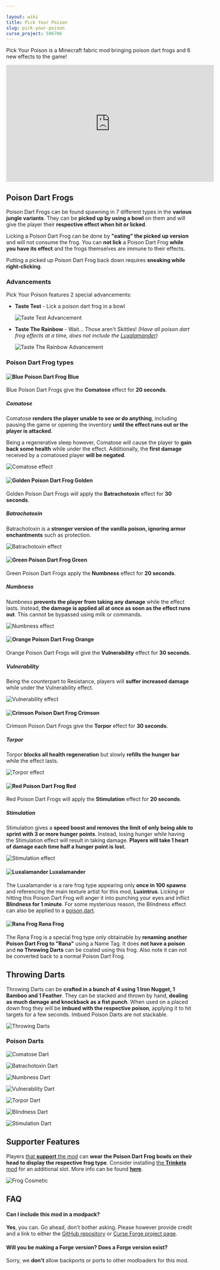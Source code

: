 ```yaml
---

layout: wiki
title: Pick Your Poison
slug: pick-your-poison
curse_project: 596706
---
```

<script async src="https://platform.twitter.com/widgets.js" charset="utf-8"></script>

Pick Your Poison is a Minecraft fabric mod bringing poison dart frogs and 6 new effects to the game!

<div>
<iframe width="560" height="315" src="https://www.youtube.com/embed/6fby-ANNjVw" title="YouTube video player" frameborder="0" allow="accelerometer; autoplay; clipboard-write; encrypted-media; gyroscope; picture-in-picture" allowfullscreen></iframe>
</div>

## Poison Dart Frogs

Poison Dart Frogs can be found spawning in 7 different types in the **various jungle variants**. They can be **picked up by using a bowl** on them and will give the player their **respective effect when hit or licked**.

Licking a Poison Dart Frog can be done by **"eating" the picked up version** and will not consume the frog. You can **not lick** a Poison Dart Frog **while you have its effect** and the frogs themselves are immune to their effects.

Putting a picked up Poison Dart Frog back down requires **sneaking while right-clicking**.



### Advancements

Pick Your Poison features 2 special advancements:

- **Taste Test** - Lick a poison dart frog in a bowl

   ![Taste Test Advancement](pick-your-poison/taste-test.png)

- **Taste The Rainbow** - Wait... Those aren't Skittles! *(Have all poison dart frog effects at a time, does not include the [Luxalamander](#-luxalamander))*

   ![Taste The Rainbow Advancement](pick-your-poison/taste-the-rainbow.png)

  

### Poison Dart Frog types

#### ![Blue Poison Dart Frog](pick-your-poison/blue_poison_dart_frog_bowl.png) Blue

Blue Poison Dart Frogs give the **Comatose** effect for **20 seconds**.

##### Comatose

Comatose **renders the player unable to see or do anything**, including pausing the game or opening the inventory **until the effect runs out or the player is attacked**.

Being a regenerative sleep however, Comatose will cause the player to **gain back some health** while under the effect. Additionally, the **first damage** received by a comatosed player **will be negated**.

![Comatose effect](pick-your-poison/comatose.png)



#### ![Golden Poison Dart Frog](pick-your-poison/golden_poison_dart_frog_bowl.png) Golden 

Golden Poison Dart Frogs will apply the **Batrachotoxin** effect for **30 seconds**.

##### Batrachotoxin

Batrachotoxin is a **stronger version of the vanilla poison, ignoring armor enchantments** such as protection.

![Batrachotoxin effect](pick-your-poison/batrachotoxin.png)



#### ![Green Poison Dart Frog](pick-your-poison/green_poison_dart_frog_bowl.png) Green

Green Poison Dart Frogs apply the **Numbness** effect for **20 seconds**.

##### Numbness

Numbness **prevents the player from taking any damage** while the effect lasts. Instead, **the damage is applied all at once as soon as the effect runs out**. This cannot be bypassed using milk or commands.

![Numbness effect](pick-your-poison/numbness.png)



#### ![Orange Poison Dart Frog](pick-your-poison/orange_poison_dart_frog_bowl.png) Orange

Orange Poison Dart Frogs will give the **Vulnerability** effect for **30 seconds**.

##### Vulnerability

Being the counterpart to Resistance, players will **suffer increased damage** while under the Vulnerability effect.

![Vulnerability effect](pick-your-poison/vulnerability.png)



#### ![Crimson Poison Dart Frog](pick-your-poison/crimson_poison_dart_frog_bowl.png) Crimson

Crimson Poison Dart Frogs give the **Torpor** effect for **30 seconds**.

##### Torpor

Torpor **blocks all health regeneration** but slowly **refills the hunger bar** while the effect lasts.

![Torpor effect](pick-your-poison/torpor.png)



#### ![Red Poison Dart Frog](pick-your-poison/red_poison_dart_frog_bowl.png) Red

Red Poison Dart Frogs will apply the **Stimulation** effect for **20 seconds**.

##### Stimulation

Stimulation gives a **speed boost and removes the limit of only being able to sprint with 3 or more hunger points**. Instead, losing hunger while having the Stimulation effect will result in taking damage. **Players will take 1 heart of damage each time half a hunger point is lost.**

![Stimulation effect](pick-your-poison/stimulation.png)



#### ![Luxalamander](pick-your-poison/luxalamander_bowl.png) Luxalamander

The Luxalamander is a rare frog type appearing only **once in 100 spawns** and referencing the main texture artist for this mod, **Luxintrus**. Licking or hitting this Poison Dart Frog will anger it into punching your eyes and inflict **Blindness for 1 minute**. For some mysterious reason, the Blindness effect can also be applied to a [poison dart](#poison-darts).



#### ![Rana Frog](pick-your-poison/rana_bowl.png) Rana Frog

The Rana Frog is a special frog type only obtainable by **renaming another Poison Dart Frog to "Rana"** using a Name Tag. It does **not have a poison** and **no Throwing Darts** can be coated using this frog. Also note it can not be converted back to a normal Poison Dart Frog.



## Throwing Darts

Throwing Darts can be **crafted in a bunch of 4 using 1 Iron Nugget, 1 Bamboo and 1 Feather**. They can be stacked and thrown by hand, **dealing as much damage and knockback as a fist punch**. When used on a placed down frog they will be **imbued with the respective poison**, applying it to hit targets for a few seconds. Imbued Poison Darts are not stackable.

![Throwing Darts](pick-your-poison/throwing-darts.png)

### Poison Darts

 ![Comatose Dart](pick-your-poison/comatose-dart.png)

 ![Batrachotoxin Dart](pick-your-poison/batrachotoxin-dart.png)

 ![Numbness Dart](pick-your-poison/numbness-dart.png)

 ![Vulnerability Dart](pick-your-poison/vulnerability-dart.png)

 ![Torpor Dart](pick-your-poison/torpor-dart.png)

 ![Blindness Dart](pick-your-poison/blindness-dart.png)

 ![Stimulation Dart](pick-your-poison/stimulation-dart.png)




## Supporter Features

Players [that **support** the mod](https://ko-fi.com/s/c3991a73b3) can **wear the Poison Dart Frog bowls on their head to display the respective frog type**. Consider installing [the **Trinkets** mod](https://www.curseforge.com/minecraft/mc-mods/trinkets-fabric) for an additional slot. More info can be found [**here**](https://doctor4t.ladysnake.org/donators).

![Frog Cosmetic](pick-your-poison/supporter-frogs.png)


## FAQ

#### Can I include this mod in a modpack?

**Yes**, you can. Go ahead, don't bother asking. Please  however provide credit and a link to either the [GitHub repository](https://github.com/ladysnake/pick-your-poison) or [Curse Forge project page](https://www.curseforge.com/minecraft/mc-mods/pick-your-poison).

#### Will you be making a Forge version? Does a Forge version exist?

Sorry, we **don't** allow backports or ports to other modloaders for this mod.